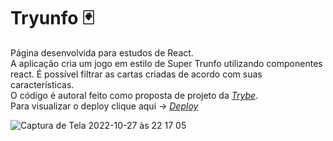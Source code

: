 # Tryunfo :black_joker:

Página desenvolvida para estudos de React.<br>
A aplicação cria um jogo em estilo de Super Trunfo utilizando componentes react. É possível filtrar as cartas criadas de acordo com suas características. <Br>
O código é autoral feito como proposta de projeto da _[Trybe](https://www.betrybe.com/)_. <Br> 
Para visualizar o deploy clique aqui -> _[Deploy](https://tryunfo-seven.vercel.app/)_

![Captura de Tela 2022-10-27 às 22 17 05](https://user-images.githubusercontent.com/65035109/198434046-41063b5b-a5e9-4b42-bad6-d55ec383c720.png)
